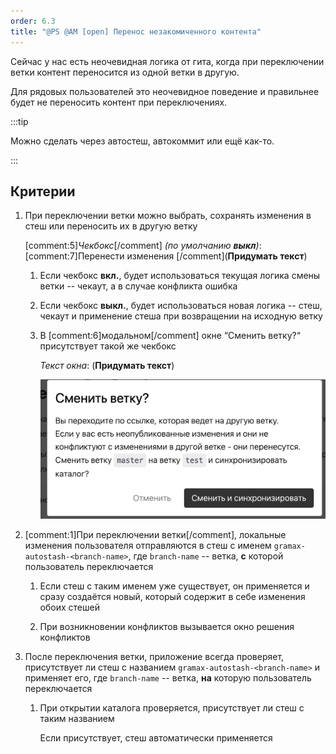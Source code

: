 ```yaml
---
order: 6.3
title: "@PS @AM [open] Перенос незакомиченного контента"
---
```


Сейчас у нас есть неочевидная логика от гита, когда при переключении ветки контент переносится из одной ветки в другую.

Для рядовых пользователей это неочевидное поведение и правильнее будет не переносить контент при переключениях.

:::tip 

Можно сделать через автостеш, автокоммит или ещё как-то.

:::

## Критерии

1. При переключении ветки можно выбрать, сохранять изменения в стеш или переносить их в другую ветку

   [comment:5]*Чекбокс*[/comment] *(по умолчанию **выкл**)*: [comment:7]Перенести изменения [/comment](**Придумать текст**)

   1. Если чекбокс **вкл.**, будет использоваться текущая логика смены ветки -- чекаут, а в случае конфликта ошибка

   2. Если чекбокс **выкл.**, будет использоваться новая логика -- стеш, чекаут и применение стеша при возвращении на исходную ветку

   3. В [comment:6]модальном[/comment] окне “Сменить ветку?“ присутствует такой же чекбокс

      *Текст окна*: (**Придумать текст**)

      ![](./avtostesh.png "Сменить ветку?")

2. [comment:1]При переключении ветки[/comment], локальные изменения пользователя отправляются в стеш с именем `gramax-autostash-<branch-name>`, где `branch-name` -- ветка, **с** которой пользователь переключается

   1. Если стеш с таким именем уже существует, он применяется и сразу создаётся новый, который содержит в себе изменения обоих стешей

   2. При возникновении конфликтов вызывается окно решения конфликтов

3. После переключения ветки, приложение всегда проверяет, присутствует ли стеш с названием `gramax-autostash-<branch-name>` и применяет его, где `branch-name` -- ветка, **на** которую пользователь переключается

   1. При открытии каталога проверяется, присутствует ли стеш с таким названием

      Если присутствует, стеш автоматически применяется